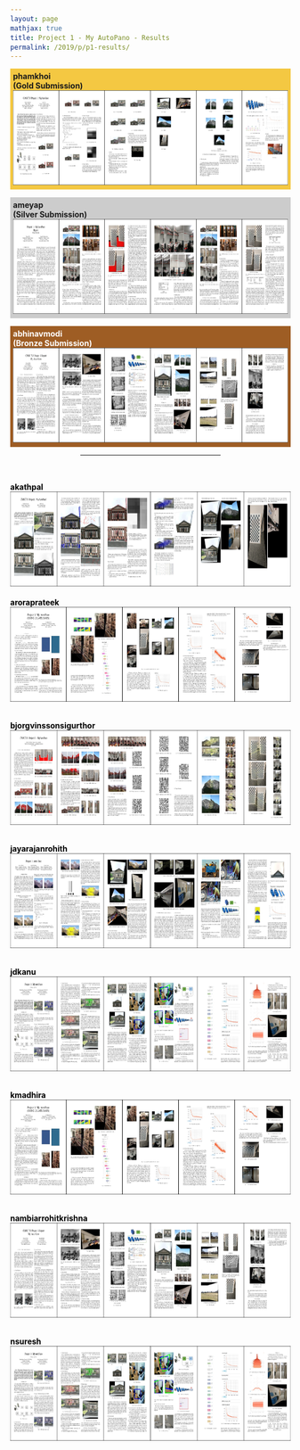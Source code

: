 ```yaml
---
layout: page
mathjax: true
title: Project 1 - My AutoPano - Results
permalink: /2019/p/p1-results/
---
```


<!-- Gold -->
<p style="background-color:#f4c842; padding:5px">
<b>phamkhoi</b><br>
<b>(Gold Submission)<br>
</b><a href="/assets/2019/p1/results/pdf/akathpal_p1-min.pdf">
<img src="/assets/2019/p1/results/jpg/akathpal_p1.jpg" height="170"></a>
</p>

<!-- Silver -->
<p style="background-color:#ccc; padding:5px">
<b>ameyap</b><br>
<b>(Silver Submission)<br>
</b><a href="/assets/2019/p1/results/pdf/ameyap_p1-compressed.pdf"> 
<img src="/assets/2019/p1/results/jpg/ameyap_p1.jpg" height="170"></a>
</p>

<!-- Bronze -->
<p style="background-color:#9e5d24; padding:5px">
<b><font color="white">abhinavmodi<br>
<b>(Bronze Submission)<br>
</b><a href="/assets/2019/p1/results/pdf/dshah003_p1-min.pdf"> 
<img src="/assets/2019/p1/results/jpg/dshah003_p1.jpg" height="170"></a>

<p></p>

<center>
<hr width="50%">
</center>
<br><br>

<font color="black">
<b><b>akathpal</b><br>
</b><a href="/assets/2019/p1/results/pdf/jdkanu_p1-min.pdf"> 
<img src="/assets/2019/p1/results/jpg/jdkanu_p1.jpg" height="170"></a>
<br><br>

<b>
aroraprateek<br>
</b><a href="/assets/2019/p1/results/pdf/joshoe_p1-min.pdf"> 
<img src="/assets/2019/p1/results/jpg/joshoe_p1.jpg" height="170"></a>
<br><br>

<b>bjorgvinssonsigurthor<br>
</b><a href="/assets/2019/p1/results/pdf/khoi_sgteja_p1-min.pdf"> 
<img src="/assets/2019/p1/results/jpg/khoi_sgteja_p1.jpg" height="170"></a>
<br><br>

<b>jayarajanrohith<br>
</b><a href="/assets/2019/p1/results/pdf/kmadhira_p1-compressed.pdf"> 
<img src="/assets/2019/p1/results/jpg/kmadhira_p1.jpg" height="170"></a>
<br><br>

<b>jdkanu<br>
</b><a href="/assets/2019/p1/results/pdf/nambiarrohitkrishn_p1-min.pdf"> 
<img src="/assets/2019/p1/results/jpg/nambiarrohitkrishn_p1.jpg" height="170"></a>
<br><br>

<b>kmadhira<br>
</b><a href="/assets/2019/p1/results/pdf/nsuresh_p1-min.pdf"> 
<img src="/assets/2019/p1/results/jpg/nsuresh_p1.jpg" height="170"></a>
<br><br>

<b>nambiarrohitkrishna<br>
</b><a href="/assets/2019/p1/results/pdf/pathak10_p1-min.pdf"> 
<img src="/assets/2019/p1/results/jpg/pathak10_p1.jpg" height="170"></a>
<br><br>

<b>nsuresh<br>
</b><a href="/assets/2019/p1/results/pdf/rohith23_p1-min.pdf"> 
<img src="/assets/2019/p1/results/jpg/rohith23_p1.jpg" height="170"></a>
<br><br>

